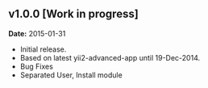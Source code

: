 v1.0.0 [Work in progress]
-------------------------
**Date:** 2015-01-31

- Initial release. 
- Based on latest yii2-advanced-app until 19-Dec-2014.
- Bug Fixes
- Separated User, Install module

